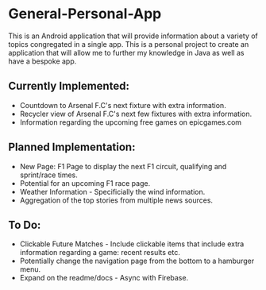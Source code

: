 # General-Personal-App

This is an Android application that will provide information about a variety of topics congregated in a single app. This is a personal project to create an application that will allow me to further my knowledge in Java as well as have a bespoke app.

## Currently Implemented:

* Countdown to Arsenal F.C's next fixture with extra information.
* Recycler view of Arsenal F.C's next few fixtures with extra information.
* Information regarding the upcoming free games on epicgames.com

## Planned Implementation:

* New Page: F1 Page to display the next F1 circuit, qualifying and sprint/race times.
* Potential for an upcoming F1 race page.
* Weather Information - Specificially the wind information.
* Aggregation of the top stories from multiple news sources.

## To Do:

* Clickable Future Matches - Include clickable items that include extra information regarding a game: recent results etc.
* Potentially change the navigation page from the bottom to a hamburger menu.
* Expand on the readme/docs - Async with Firebase.
